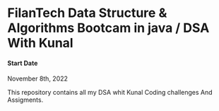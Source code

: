 # FilanTech Data Structure & Algorithms Bootcam in java / DSA With Kunal
 
#### Start Date
November 8th, 2022

This repository contains all my DSA whit Kunal Coding challenges And Assigments.

